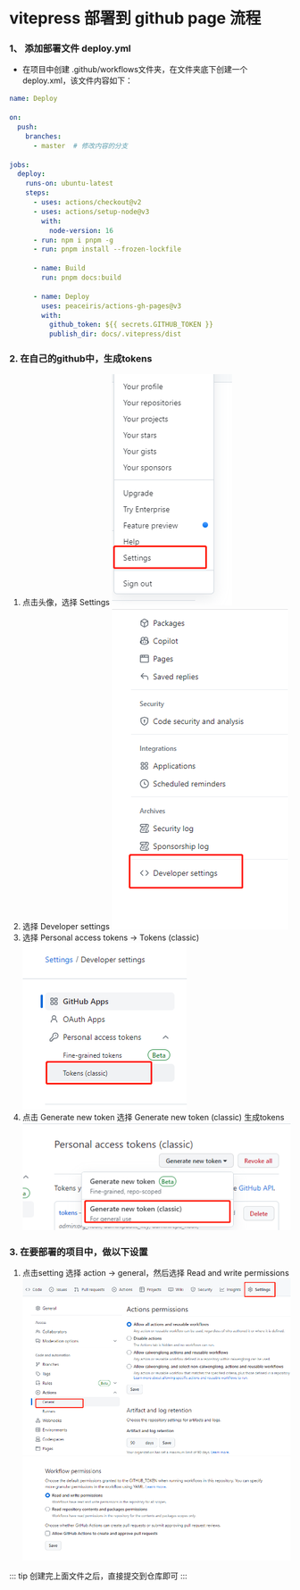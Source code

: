 # vitepress 部署到 github page 流程

### 1、 添加部署文件 deploy.yml
- 在项目中创建 .github/workflows文件夹，在文件夹底下创建一个 deploy.xml，该文件内容如下：
```yaml
name: Deploy

on:
  push:
    branches:
      - master  # 修改内容的分支

jobs:
  deploy:
    runs-on: ubuntu-latest
    steps:
      - uses: actions/checkout@v2
      - uses: actions/setup-node@v3
        with:
          node-version: 16
      - run: npm i pnpm -g
      - run: pnpm install --frozen-lockfile

      - name: Build
        run: pnpm docs:build

      - name: Deploy
        uses: peaceiris/actions-gh-pages@v3
        with:
          github_token: ${{ secrets.GITHUB_TOKEN }}
          publish_dir: docs/.vitepress/dist

```

### 2. 在自己的github中，生成tokens
1. 点击头像，选择 Settings 
![Settings](/github/github-page-1.png "Settings")
2. 选择 Developer settings
![Developer settings](/github/github-page-2.png "Developer settings")
3. 选择 Personal access tokens -> Tokens (classic)
![Tokens](/github/github-page-3.png "Tokens")
4. 点击 Generate new token 选择 Generate new token (classic) 生成tokens
![Generate](/github/github-page-4.png "Generate")
      
### 3. 在要部署的项目中，做以下设置
1. 点击setting 选择 action -> general，然后选择  Read and write permissions
![img](/github/github-page-5.png "img")
![img](/github/github-page-6.png "img")

::: tip
创建完上面文件之后，直接提交到仓库即可
:::